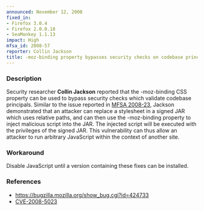 ```yaml
---
announced: November 12, 2008
fixed_in:
- Firefox 3.0.4
- Firefox 2.0.0.18
- SeaMonkey 1.1.13
impact: High
mfsa_id: 2008-57
reporter: Collin Jackson
title: -moz-binding property bypasses security checks on codebase principals
---
```


<h3>Description</h3>

<p>Security researcher <strong>Collin Jackson</strong> reported that
the -moz-binding CSS property can be used to bypass security checks
which validate codebase principals. Similar to the issue reported
in <a href="mfsa2008-23.html">MFSA 2008-23</a>, Jackson demonstrated
that an attacker can replace a stylesheet in a signed JAR which uses
relative paths, and can then use the -moz-binding property to inject
malicious script into the JAR.  The injected script will be executed
with the privileges of the signed JAR.  This vulnerability can thus
allow an attacker to run arbitrary JavaScript within the context of
another site.</p>

<h3>Workaround</h3>

<p>Disable JavaScript until a version containing these fixes can be
installed.</p>

<h3>References</h3>

<ul>
  <li><a href="https://bugzilla.mozilla.org/show_bug.cgi?id=424733">https://bugzilla.mozilla.org/show_bug.cgi?id=424733</a></li>
  <li><a class="ex-ref" href="http://cve.mitre.org/cgi-bin/cvename.cgi?name=CVE-2008-5023">CVE-2008-5023</a></li>
</ul>




